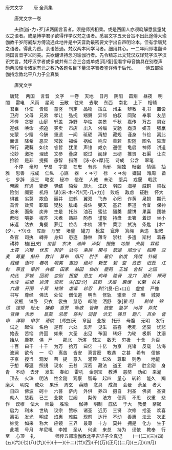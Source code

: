   唐梵文字
　　唐 全真集



　　唐梵文字一卷

　　夫欲[辦-力+歹]识两国言音者。须是师资相乘。或是西国人亦须晓解悉昙童梵汉之语者。或是博学君子欲得作学汉梵之语者。悉昙文字五天音旨不出此途傅大瑜伽教千岁阿阇梨方傅流通此地并是中天音韵最密要文字出自声明论本。但有学唐梵之语者。得此为首。余语皆通。梵汉两本同学习者。细用其心。一二年间即堪翻译两国言音字义同美。夫欲翻译持念习瑜伽行者。先令精冻此文梵汉双译梵字汉字汉识梵言。梵呼汉字者或多或并有二合三合或单或[雨/復]但看字母音韵具在别卷声韵两段理令诸家有元之教乃各题名目下量汉字智者鉴详傅于后代。
　　傅五部瑜伽持念教北平八力子全真集

　　唐梵文字

　唐梵
　
两国
　言音
　文字
　一卷
　天地
　日月
　阴阳
　圆矩
　昼夜
　明闇
　雷电
　风雨
　星流
　云散
　往来
　去取
　东西
　南北
　上下
　相辅
　君臣
　仆使
　贵贱
　童竖
　刊定
　品物
　策立
　州主
　辨教
　礼书
　置设
　卫府
　父母
　兄弟
　孝让
　弘抚
　甥舅
　异邻
　伯叔
　同聚
　奉事
　友朋
　不怿
　贪窭
　山庭
　轩盖
　净野
　华柱
　美景
　千秋
　嘉传
　万古
　男女
　迎嫁
　唤命
　招追
　买卖
　市店
　出入
　俗缁
　交驰
　商货
　妍丑
　强羸
　先蒙
　少赠
　今酬
　重遗
　一闻
　砥砺
　再想
　藏规
　谨身
　节俭
　离此
　面谁
　降希
　恶灭
　常敦
　福绥
　祸如
　响应
　善若
　影随
　图名
　璀璨
　积行
　藏蕤
　如钦
　睿哲
　犹里
　声锥
　咸京
　遵德
　龟启
　神师
　讲道
　论妙
　激扬
　理致
　文参
　叠席
　聪过
　阅肆
　玉砌
　推贤
　石渠
　让次
　捡验
　是非
　提撕
　愚智
　指落
　[泳-永+厚]花
　诗成
　公含
　翠笔
　　不停
　毫句
　宁易
　字意
　在忠
　有弗
　尚邪
　媚独
　畅幽
　情偏
　抽雅
　思善
　戒成
　仁纵
　心匪
　器　
< =>寸
　标　
< =>勿
　嫌固
　难周
　备七
　步辞
　远三
　略玄
　秘冲
　信在
　人诚
　未沦
　堕兵
　戎偃
　戟武
　帝腾
　辉通
　衢走
　驿结
　陌萦
　旗九
　江跃
　羽四
　海星
　威铜
　梁截
　险剑
　阁要
　机将
　谋[(宋-木+?)/(冗-几+力)]
　败临
　敌虑
　征胜
　怀大
　惧锥
　劣莫
　欺鱼
　丽并
　进鹤
　翼双
　飞赤
　心罔
　诈黄
　泉损
　期元
　首忻
　效赏
　职靡
　疑肢
　肱竭
　操佐
　弼天
　基君
　臣道
　合宜
　保神
　姿米
　面柴
　炭养
　生是
　托苏
　油石
　蜜盐
　醋羹
　臛饼
　果喜
　团糖
　蔗啖
　嚼姜
　椒芥
　末煮
　熟斟
　酌恭
　谨敬
　持盘
　盂箸
　着却
　坐小
　床返
　沽衣
　角餐
　萝迁
　位齿
　木梳
　濯牛
　冀涂
　拭洗
　条匙
　[木*(夕-、+?)]仓
　库厨
　厅安
　堵釜
　罐刀
　枪盆
　瓮斧
　箕绳
　素违
　拒敕
　条官
　司执
　縳养
　身知
　患逐
　静林
　薄专
　崇社
　多遣
　斯村
　着春
　耕种
　植[田*支]
　亩营
　农决
　油降
　泽梨
　攚施
　功懒
　夫晨
　霖勒
　土霄
　兴鞭
　伏东
　舆驴
　驮马
　乘排
　槊弓
　箭逆
　顺分寸
　稻麻
　豆麦
　筹量
　斛升
　数计
　算布
　绢尺
　肘手
　雇价
　依度
　凭缕
　针綖
　裁缝
　街吟
　巷吼
　嗔笑
　吉凶
　绝岭
　新芝
　碧　空
　危峦
　旧蕊
　江鲜
　带宜
　攀折
　共鄙
　田家
　翁园
　仙树
　鹿苑
　王城
　舍梨
　之国
　劫比
　罗城
　回观
　恋别
　报望
　恩生
　鸡峰
　隐骨
　龙穴
　潜形
　禅河
　水浚
　戒巘
　岩清
　俯悲
　尘[田/分]
　慈和
　求振
　惠炬
　长荣
　扶关
　六趣
　开围
　十冥
　袪除
　虐毒
　轸忍
　黔[?*(艮-日+口)]
　虚堂
　严像
　书写
　尊经
　佛法
　处位
　僧佉道
　明当
　修轨
　辙至
　涅　槃
　城袈
　　裟瓶
　钵卧
　贝衣
　裳虫
　鼠恐
　却院
　洒舒
　张[翟*毛]
　　毹绫
　锦绣
　铿锵
　耻无
　嫌麝
　香赞
　咏歌
　管舞
　鼓笙
　篁学
　问博
　弄梵
　音弹
　舌悉
　　昙莫
　忌愿
　慈利
　润普
　洽无
　强旦
　题八
　百余
　皆审
　详聊
　申学
　语欲
　[馬*虫]天
　章因
　业报
　托形
　母腹
　无明
　发行
　试之
　起催
　名色
　是有
　六处
　奚开
　见生
　虽喜
　老死
　还哀
　忧悲
　始去
　苦恼
　终回
　如来
　大圣
　出见
　布国
　转好
　为轮
　极斯
　沈溺
　始从
　鹿苑
　俱　尸
　　那北
　所演
　梵文
　数无
　穷极
　十舍
　为百
　十百
　曰千
　十千
　为万
　拾万
　曰亿
　十亿
　为京
　兆诸
　反载
　法海
　波澜
　欲令
　一　切
　离苦
　皆安
　真言密
　教遇
　之甚
　希有
　信佛
　子京
　授当
　观发
　菩　提
　意入
　灌顶
　坛依
　尊取
　则悉
　　地能
　于想
　尊遍
　照镜
　现水
　云甚
　深密
　藏法
　道王
　君严
　胜金刚
　身青
　不动
　去牙
　发生
　春如
　雷吼
　金刚宝
　教溥
　慈奘
　劝如
　来灌
　顶去
　火珠
　明法
　性金刚
　观察
　智母
　起四
　量心
　转轮
　能久
　羯磨大
　明克
　成众
　果乐
　周玄
　英随
　念具
　成海
　会曼
　荼圣
　者大
　日四
　佛波
　砢十
　六菩
　萨内
　外供
　养四
　摄自
　利圣
　佛贤
　圣贤
　劫人
　慈我
　已三
　业救
　世阇
　　梨传
　法方
　便真
　不思
　议重
　悲作
　谟穆
　佉大
　师最
　胜瑜
　　伽持
　明制
　底依
　于大
　教曼
　荼密
　启为
　利末
　世轨
　议宗
　赞咏
　诸圣
　近历
　三贤
　次修
　拾圣
　欢喜
　离垢
　发光
　明成
　焰惠
　难胜
　现前
　达行
　不动
　善惠
　法云
　次正
　妙觉
　如来
　称大
　应镜
　三界
　最尊
　十方
　莫并
　拥是
　化方
　生于
　此境
　号月
　牟尼吼
　李推
　圣从
　何道
　来总
　持为
　迳依
　教奉
　行至
　心顶
　礼
　　
　　师传五部瑜伽教北平吉详子全真记
　　(一)(二)(三)(四)(五)(六)(七)(八)(九)(十)(十一)(十二)(廿)(百)(千)(万)(正月)(二月)(三月)(四月)

